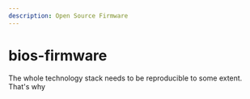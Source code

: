 ```yaml
---
description: Open Source Firmware
---
```


# bios-firmware

The whole technology stack needs to be reproducible to some extent. That's why

